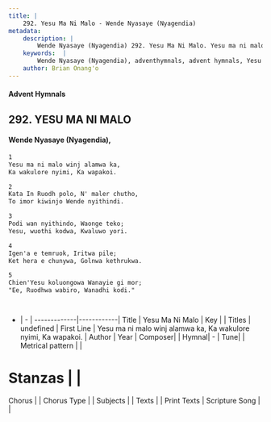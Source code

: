 ```yaml
---
title: |
    292. Yesu Ma Ni Malo - Wende Nyasaye (Nyagendia)
metadata:
    description: |
        Wende Nyasaye (Nyagendia) 292. Yesu Ma Ni Malo. Yesu ma ni malo winj alamwa ka, Ka wakulore nyimi, Ka wapakoi.  
    keywords:  |
        Wende Nyasaye (Nyagendia), adventhymnals, advent hymnals, Yesu Ma Ni Malo, Yesu ma ni malo winj alamwa ka, Ka wakulore nyimi, Ka wapakoi.. 
    author: Brian Onang'o
---
```


#### Advent Hymnals
## 292. YESU MA NI MALO
####  Wende Nyasaye (Nyagendia),

```txt
1
Yesu ma ni malo winj alamwa ka,
Ka wakulore nyimi, Ka wapakoi.

2
Kata In Ruodh polo, N' maler chutho,
To imor kiwinjo Wende nyithindi.

3
Podi wan nyithindo, Waonge teko;
Yesu, wuothi kodwa, Kwaluwo yori.

4
Igen'a e temruok, Iritwa pile;
Ket hera e chunywa, Golnwa kethrukwa.

5
Chien'Yesu koluongowa Wanayie gi mor;
"Ee, Ruodhwa wabiro, Wanadhi kodi."




```

- |   -  |
-------------|------------|
Title | Yesu Ma Ni Malo |
Key |  |
Titles | undefined |
First Line | Yesu ma ni malo winj alamwa ka, Ka wakulore nyimi, Ka wapakoi. |
Author | 
Year | 
Composer| |
Hymnal|  - |
Tune|  |
Metrical pattern | |
# Stanzas |  |
Chorus |  |
Chorus Type |  |
Subjects | |
Texts |  |
Print Texts | 
Scripture Song |  |
    
